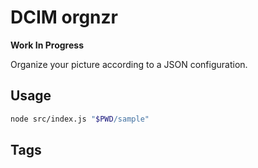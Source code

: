 # DCIM orgnzr

**Work In Progress**

Organize your picture according to a JSON configuration.

## Usage

```sh
node src/index.js "$PWD/sample"
```

## Tags
